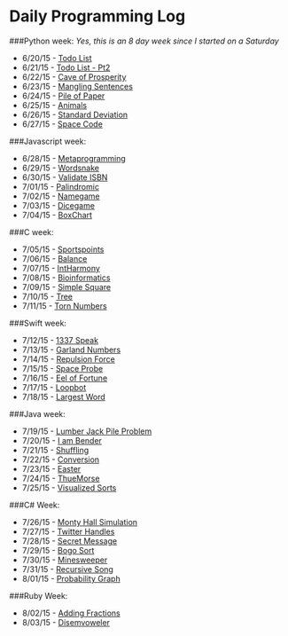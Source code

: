 # Daily Programming Log
###Python week:
*Yes, this is an 8 day week since I started on a Saturday*
* 6/20/15 - [Todo List](https://github.com/trvrsalom/dailyprogrammer/tree/master/Week_1/6_20_15)
* 6/21/15 - [Todo List - Pt2](https://github.com/trvrsalom/dailyprogrammer/tree/master/Week_1/6_21_15)
* 6/22/15 - [Cave of Prosperity](https://github.com/trvrsalom/dailyprogrammer/tree/master/Week_1/6_22_15)
* 6/23/15 - [Mangling Sentences](https://github.com/trvrsalom/dailyprogrammer/tree/master/Week_1/6_23_15)
* 6/24/15 - [Pile of Paper](https://github.com/trvrsalom/dailyprogrammer/tree/master/Week_1/6_24_15)
* 6/25/15 - [Animals](https://github.com/trvrsalom/dailyprogrammer/tree/master/Week_1/6_25_15)
* 6/26/15 - [Standard Deviation](https://github.com/trvrsalom/dailyprogrammer/tree/master/Week_1/6_26_15)
* 6/27/15 - [Space Code](https://github.com/trvrsalom/dailyprogrammer/tree/master/Week_1/6_27_15)

###Javascript week:
* 6/28/15 - [Metaprogramming](https://github.com/trvrsalom/dailyprogrammer/tree/master/Week_2/6_28_15)
* 6/29/15 - [Wordsnake](https://github.com/trvrsalom/dailyprogrammer/tree/master/Week_2/6_29_15)
* 6/30/15 - [Validate ISBN](https://github.com/trvrsalom/dailyprogrammer/tree/master/Week_2/6_30_15)
* 7/01/15 - [Palindromic](https://github.com/trvrsalom/dailyprogrammer/tree/master/Week_2/7_1_15)
* 7/02/15 - [Namegame](https://github.com/trvrsalom/dailyprogrammer/tree/master/Week_2/7_2_15)
* 7/03/15 - [Dicegame](https://github.com/trvrsalom/dailyprogrammer/tree/master/Week_2/7_3_15)
* 7/04/15 - [BoxChart](https://github.com/trvrsalom/dailyprogrammer/tree/master/Week_2/7_4_15)

###C week:
* 7/05/15 - [Sportspoints](https://github.com/trvrsalom/dailyprogrammer/tree/master/Week_3/7_5_15)
* 7/06/15 - [Balance](https://github.com/trvrsalom/dailyprogrammer/tree/master/Week_3/7_6_15)
* 7/07/15 - [IntHarmony](https://github.com/trvrsalom/dailyprogrammer/tree/master/Week_3/7_7_15)
* 7/08/15 - [Bioinformatics](https://github.com/trvrsalom/dailyprogrammer/tree/master/Week_3/7_8_15)
* 7/09/15 - [Simple Square](https://github.com/trvrsalom/dailyprogrammer/tree/master/Week_3/7_9_15)
* 7/10/15 - [Tree](https://github.com/trvrsalom/dailyprogrammer/tree/master/Week_3/7_10_15)
* 7/11/15 - [Torn Numbers](https://github.com/trvrsalom/dailyprogrammer/tree/master/Week_3/7_11_15)

###Swift week:
* 7/12/15 - [1337 Speak](https://github.com/trvrsalom/dailyprogrammer/tree/master/Week_4/7_12_15)
* 7/13/15 - [Garland Numbers](https://github.com/trvrsalom/dailyprogrammer/tree/master/Week_4/7_13_15)
* 7/14/15 - [Repulsion Force](https://github.com/trvrsalom/dailyprogrammer/tree/master/Week_4/7_14_15)
* 7/15/15 - [Space Probe](https://github.com/trvrsalom/dailyprogrammer/tree/master/Week_4/7_15_15)
* 7/16/15 - [Eel of Fortune](https://github.com/trvrsalom/dailyprogrammer/tree/master/Week_4/7_16_15)
* 7/17/15 - [Loopbot](https://github.com/trvrsalom/dailyprogrammer/tree/master/Week_4/7_17_15)
* 7/18/15 - [Largest Word](https://github.com/trvrsalom/dailyprogrammer/tree/master/Week_4/7_18_15)

###Java week:
* 7/19/15 - [Lumber Jack Pile Problem](https://github.com/trvrsalom/dailyprogrammer/tree/master/Week_5/7_19_15)
* 7/20/15 - [I am Bender](https://github.com/trvrsalom/dailyprogrammer/tree/master/Week_5/7_20_15)
* 7/21/15 - [Shuffling](https://github.com/trvrsalom/dailyprogrammer/tree/master/Week_5/7_21_15)
* 7/22/15 - [Conversion](https://github.com/trvrsalom/dailyprogrammer/tree/master/Week_5/7_22_15)
* 7/23/15 - [Easter](https://github.com/trvrsalom/dailyprogrammer/tree/master/Week_5/7_23_15)
* 7/24/15 - [ThueMorse](https://github.com/trvrsalom/dailyprogrammer/tree/master/Week_5/7_24_15)
* 7/25/15 - [Visualized Sorts](https://github.com/trvrsalom/dailyprogrammer/tree/master/Week_5/7_25_15)

###C# Week:
* 7/26/15 - [Monty Hall Simulation](https://github.com/trvrsalom/dailyprogrammer/tree/master/Week_6/7_26_15)
* 7/27/15 - [Twitter Handles](https://github.com/trvrsalom/dailyprogrammer/tree/master/Week_6/7_27_15)
* 7/28/15 - [Secret Message](https://github.com/trvrsalom/dailyprogrammer/tree/master/Week_6/7_28_15)
* 7/29/15 - [Bogo Sort](https://github.com/trvrsalom/dailyprogrammer/tree/master/Week_6/7_29_15)
* 7/30/15 - [Minesweeper](https://github.com/trvrsalom/dailyprogrammer/tree/master/Week_6/7_30_15)
* 7/31/15 - [Recursive Song](https://github.com/trvrsalom/dailyprogrammer/tree/master/Week_6/7_31_15)
* 8/01/15 - [Probability Graph](https://github.com/trvrsalom/dailyprogrammer/tree/master/Week_6/8_1_15)

###Ruby Week:
* 8/02/15 - [Adding Fractions](https://github.com/trvrsalom/dailyprogrammer/tree/master/Week_7/8_2_15)
* 8/03/15 - [Disemvoweler](https://github.com/trvrsalom/dailyprogrammer/tree/master/Week_7/8_3_15)
